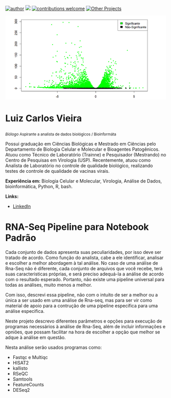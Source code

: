 [![author](https://img.shields.io/badge/author-Luiz_Carlos-blue.svg)](https://www.linkedin.com/in/luiz-carlos-vieira-4582797b/) [![](https://img.shields.io/badge/python-3.8+-yellow.svg)](https://www.python.org/downloads/release/python) [![contributions welcome](https://img.shields.io/badge/contributions-welcome-brightgreen.svg?style=flat)](https://github.com/ziul-bio/Rna-Seq/issues) [![Other Projects](https://img.shields.io/badge/Others-Projects-red.svg?style=flat)](https://github.com/ziul-bio?tab=repositories)

<p align="center">
  <img src="banner.png" >
</p>

# Luiz Carlos Vieira
<sub>*Biólogo* Aspirante a analista de dados biológicos / Bioinformáta</sub>

Possui graduação em Ciências Biológicas e Mestrado em Ciências pelo Departamento de Biologia Celular e Molecular e Bioagentes Patogênicos.
Atuou como Técnico de Laboratório (Trainne) e Pesquisador (Mestrando) no Centro de Pesquisas em Virologia (USP).
Recentemente, atuou como Analista de Laboratório no controle de qualidade biológico, realizando testes de controle de qualidade de vacinas virais.

**Experiência em:** Biologia Celular e Molecular, Virologia, Análise de Dados, bioinformática, Python, R, bash.

**Links:**

* [LinkedIn](https://www.linkedin.com/in/luiz-carlos-vieira-4582797b/)


# RNA-Seq Pipeline para Notebook Padrão

Cada conjunto de dados apresenta suas peculiaridades, por isso deve ser tratado de acordo. Como função do analista, cabe a ele identificar, analisar e escolher a melhor abordagem à tal análise. No caso de uma análise de Rna-Seq não é diferente, cada conjunto de arquivos que você recebe, terá suas caracteristicas próprias, e será preciso
adequá-la a análise de acordo com o resultado esperado. Portanto, não existe uma pipeline universal para todas as análises, muito menos a melhor.   

Com isso, descrevi essa pipeline, não com o intuito de ser a melhor ou a única a ser usado em uma análise de Rna-seq, mas para ser vir como material de apoio para a contrução de uma pipeline especifica para uma análise especifica.

Neste projeto descrevo diferentes parâmetros e opções para execução de programas necessários à análise de Rna-Seq, além de incluir informações e opniões, que possam facilitar na hora de escolher a opção que melhor se adque à análise em questão.

Nesta análise serão usados programas como:  

* Fastqc e Multiqc  
* HISAT2  
* kallisto  
* RSeQC  
* Samtools  
* FeatureCounts  
* DESeq2  

